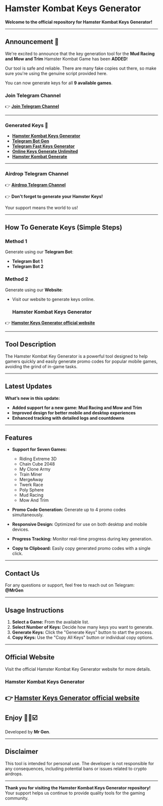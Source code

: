 # Hamster Kombat Keys Generator

**Welcome to the official repository for Hamster Kombat Keys Generator!** 

---
## Announcement 📢
We're excited to announce that the key generation tool for the **Mud Racing and Mow and Trim** Hamster Kombat Game has been **ADDED**!

Our tool is safe and reliable. There are many fake copies out there, so make sure you're using the genuine script provided here.

You can now generate keys for all **9 available games**.  

### Join Telegram Channel
👉 **[Join Telegram Channel](https://t.me/MrGen0)**

---

### Generated Keys 🔑

- **[Hamster Kombat Keys Generator](https://t.me/Hamsterkeysgenebot)**
- **[Telegram Bot Gen](https://t.me/Hamsterkeysgenebot)**
- **[Telegram Fast Keys Generator](https://t.me/Hamsterkeysgenebot)**
- **[Online Keys Generate Unlimited](https://t.me/Hamsterkeysgenebot)**
- **[Hamster Kombat Generate](https://t.me/Hamsterkeysgenebot)**

---

### Airdrop Telegram Channel
👉 **[Airdrop Telegram Channel](https://t.me/MrGen0)**


👉 **Don't forget to generate your Hamster Keys!**

Your support means the world to us!

---

## How To Generate Keys (Simple Steps)

### Method 1  
Generate using our **Telegram Bot**:

- **Telegram Bot 1**
- **Telegram Bot 2**

### Method 2  
Generate using our **Website**:

- Visit our website to generate keys online.
  ### Hamster Kombat Keys Generator 
👉 **[Hamster Keys Generator official website ](https://hamsterkeysgenerate.netlify.app/)**

---

## Tool Description

The Hamster Kombat Key Generator is a powerful tool designed to help gamers quickly and easily generate promo codes for popular mobile games, avoiding the grind of in-game tasks.

---
## Latest Updates

**What’s new in this update:**

- **Added support for a new game:  Mud Racing and Mow and Trim**
- **Improved design for better mobile and desktop experiences**
- **Enhanced tracking with detailed logs and countdowns**

---

## Features

- **Support for Seven Games:**
  - Riding Extreme 3D
  - Chain Cube 2048
  - My Clone Army
  - Train Miner
  - MergeAway
  - Twerk Race
  - Poly Sphere
  - Mud Racing
  - Mow And Trim

- **Promo Code Generation:** Generate up to 4 promo codes simultaneously.
- **Responsive Design:** Optimized for use on both desktop and mobile devices.
- **Progress Tracking:** Monitor real-time progress during key generation.
- **Copy to Clipboard:** Easily copy generated promo codes with a single click.

---

## Contact Us

For any questions or support, feel free to reach out on Telegram:  
**@MrGen**

---

## Usage Instructions

1. **Select a Game:** From the available list.
2. **Select Number of Keys:** Decide how many keys you want to generate.
3. **Generate Keys:** Click the "Generate Keys" button to start the process.
4. **Copy Keys:** Use the "Copy All Keys" button or individual copy options.

---

## Official Website

Visit the official Hamster Kombat Key Generator website for more details.
### Hamster Kombat Keys Generator 
👉 **[Hamster Keys Generator official website ](https://hamsterkeysgenerate.netlify.app/)**
---

## Enjoy 🔑💯☑️

Developed by **Mr Gen**.

---

## Disclaimer

This tool is intended for personal use. The developer is not responsible for any consequences, including potential bans or issues related to crypto airdrops.

---
**Thank you for visiting the Hamster Kombat Keys Generator repository!** Your support helps us continue to provide quality tools for the gaming community.
